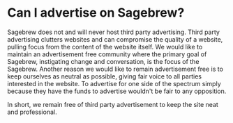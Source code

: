 # Can I advertise on Sagebrew? #
Sagebrew does not and will never host third party advertising. Third party 
advertising clutters websites and can compromise the quality of a website, 
pulling focus from the content of the website itself. We would like to 
maintain an advertisement free community where the primary goal of Sagebrew, 
instigating change and conversation, is the focus of the Sagebrew. Another 
reason we would like to remain advertisement free is to keep ourselves as 
neutral as possible, giving fair voice to all parties interested in the 
website. To advertise for one side of the spectrum simply because they
 have the funds to advertise wouldn't be fair to any opposition. 

In short, we remain free of third party advertisement to keep the site 
neat and professional. 
